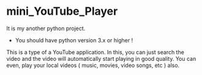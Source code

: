 # mini_YouTube_Player

It is my another python project. 

* You should have python version 3.x or higher !

This is a type of a YouTube application. In this, you can just search the video and the video will automatically start playing in good quality. You can even, play your local videos ( music, movies, video songs, etc ) also.

